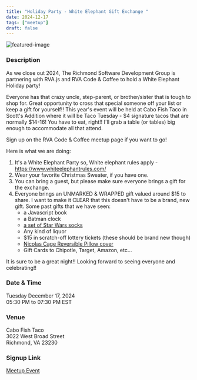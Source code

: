 ```yaml
---
title: "Holiday Party - White Elephant Gift Exchange "
date: 2024-12-17
tags: ["meetup"]
draft: false
---
```


![featured-image](/images/default-meetup.jpg)

### Description
As we close out 2024, The Richmond Software Development Group is partnering with RVA.js and RVA Code & Coffee to hold a White Elephant Holiday party!

Everyone has that crazy uncle, step-parent, or brother/sister that is tough to shop for. Great opportunity to cross that special someone off your list or keep a gift for yourself!! This year's event will be held at Cabo Fish Taco in Scott's Addition where it will be Taco Tuesday - $4 signature tacos that are normally $14-16! You have to eat, right!! I'll grab a table (or tables) big enough to accommodate all that attend.

Sign up on the RVA Code & Coffee meetup page if you want to go!

Here is what we are doing:

1. It's a White Elephant Party so, White elephant rules apply - https://www.whiteelephantrules.com/
2. Wear your favorite Christmas Sweater, if you have one.
3. You can bring a guest, but please make sure everyone brings a gift for the exchange.
4. Everyone brings an UNMARKED & WRAPPED gift valued around $15 to share. I want to make it CLEAR that this doesn't have to be a brand, new gift. Some past gifts that we have seen:
    * a Javascript book
    * a Batman clock
    * [a set of Star Wars socks](https://a.co/d/ad4qptM)
    * Any kind of liquor
    * $15 in scratch-off lottery tickets (these should be brand new though)
    * [Nicolas Cage Reversible Pillow cover](https://amzn.to/3JwyzJs)
    * Gift Cards to Chipotle, Target, Amazon, etc...

It is sure to be a great night!! Looking forward to seeing everyone and celebrating!!

### Date & Time
Tuesday December 17, 2024  
05:30 PM to 07:30 PM EST

### Venue
Cabo Fish Taco  
3022 West Broad Street  
Richmond, VA 23230
 
### Signup Link
[Meetup Event](https://www.meetup.com/rva-software-development-user-group/events/305038285/)
